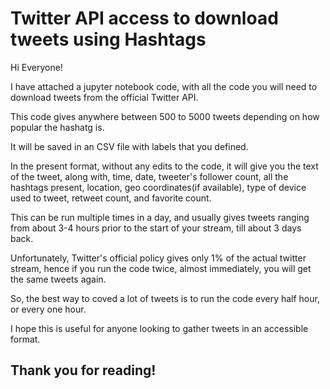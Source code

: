 # Twitter API access to download tweets using Hashtags

Hi Everyone! 

I have attached a jupyter notebook code, with all the code you will need to download tweets from the official Twitter API.

This code gives anywhere between 500 to 5000 tweets depending on how popular the hashatg is.

It will be saved in an CSV file with labels that you defined. 

In the present format, without any edits to the code, it will give you the text of the tweet, along with, time, date, tweeter's follower count, all the hashtags present, location, geo coordinates(if available), type of device used to tweet, retweet count, and favorite count.

This can be run multiple times in a day, and usually gives tweets ranging from about 3-4 hours prior to the start of your stream, till about 3 days back.

Unfortunately, Twitter's official policy gives only 1% of the actual twitter stream, hence if you run the code twice, almost immediately, you will get the same tweets again.

So, the best way to coved a lot of tweets is to run the code every half hour, or every one hour.

I hope this is useful for anyone looking to gather tweets in an accessible format.

## Thank you for reading!
